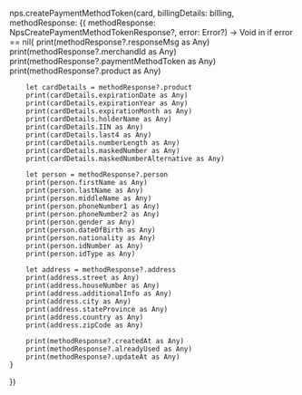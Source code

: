 nps.createPaymentMethodToken(card, billingDetails: billing, methodResponse: {( methodResponse: NpsCreatePaymentMethodTokenResponse?, error: Error?) -> Void in
    if error == nil{
        print(methodResponse?.responseMsg as Any)
        print(methodResponse?.merchandId as Any)
        print(methodResponse?.paymentMethodToken as Any)
        print(methodResponse?.product as Any)

        let cardDetails = methodResponse?.product
        print(cardDetails.expirationDate as Any)
        print(cardDetails.expirationYear as Any)
        print(cardDetails.expirationMonth as Any)
        print(cardDetails.holderName as Any)
        print(cardDetails.IIN as Any)
        print(cardDetails.last4 as Any)
        print(cardDetails.numberLength as Any)
        print(cardDetails.maskedNumber as Any)
        print(cardDetails.maskedNumberAlternative as Any)
        
        let person = methodResponse?.person
        print(person.firstName as Any)
        print(person.lastName as Any)
        print(person.middleName as Any)
        print(person.phoneNumber1 as Any)
        print(person.phoneNumber2 as Any)
        print(person.gender as Any)
        print(person.dateOfBirth as Any)
        print(person.nationality as Any)
        print(person.idNumber as Any)
        print(person.idType as Any)

        let address = methodResponse?.address
        print(address.street as Any)
        print(address.houseNumber as Any)
        print(address.additionalInfo as Any)
        print(address.city as Any)
        print(address.stateProvince as Any)
        print(address.country as Any)
        print(address.zipCode as Any)

        print(methodResponse?.createdAt as Any)
        print(methodResponse?.alreadyUsed as Any)
        print(methodResponse?.updateAt as Any)
    }
})

